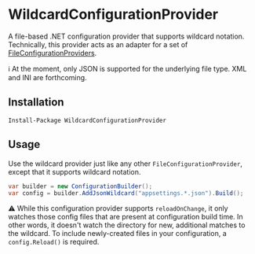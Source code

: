 # WildcardConfigurationProvider

A file-based .NET configuration provider that supports wildcard notation.
Technically, this provider acts as an adapter for a set of [FileConfigurationProviders](https://docs.microsoft.com/en-us/dotnet/core/extensions/configuration-providers#file-configuration-provider).

ℹ️ At the moment, only JSON is supported for the underlying file type.  XML and INI are forthcoming.

## Installation

```
Install-Package WildcardConfigurationProvider
```

## Usage

Use the wildcard provider just like any other `FileConfigurationProvider`, except that it supports wildcard notation.

```cs
var builder = new ConfigurationBuilder();
var config = builder.AddJsonWildcard("appsettings.*.json").Build();
```

⚠️ While this configuration provider supports `reloadOnChange`, it only watches those config files that are present at
configuration build time.  In other words, it doesn't watch the directory for new, additional matches to the wildcard.
To include newly-created files in your configuration, a `config.Reload()` is required.
